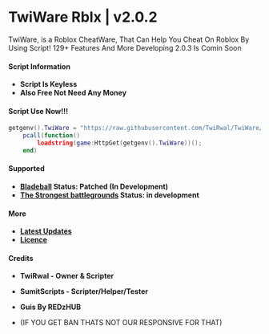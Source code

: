 # TwiWare Rblx | v2.0.2 
TwiWare, is a Roblox CheatWare, That Can Help You Cheat On Roblox By Using Script! 129+ Features And More
Developing 2.0.3 Is Comin Soon

#### **Script Information**
- **Script Is Keyless**
- **Also Free Not Need Any Money**

#### Script Use Now!!!
```lua
getgenv().TwiWare = "https://raw.githubusercontent.com/TwiRwal/TwiWare/main/Loader.lua";
    pcall(function()
        loadstring(game:HttpGet(getgenv().TwiWare))();
    end)
```
#### Supported
- **[Bladeball](https://www.roblox.com/games/13772394625/UPD-Blade-Ball) Status: Patched (In Development)**
- **[The Strongest battlegrounds](https://www.roblox.com/games/10449761463/The-Strongest-Battlegrounds) Status: in development**

#### More
* **[Latest Updates](https://raw.githubusercontent.com/TwiWare/TwiWareExploits/main/Updates)**
* **[Licence](https://raw.githubusercontent.com/TwiWare/TwiWareExploits/main/LICENSE)**

#### Credits 
- **TwiRwal - Owner & Scripter**
- **SumitScripts - Scripter/Helper/Tester**
- **Guis By REDzHUB**

 - (IF YOU GET BAN THATS NOT OUR RESPONSIVE FOR THAT)
